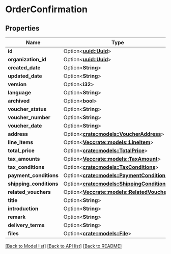 # OrderConfirmation

## Properties

Name | Type | Description | Notes
------------ | ------------- | ------------- | -------------
**id** | Option<[**uuid::Uuid**](uuid::Uuid.md)> |  | [optional]
**organization_id** | Option<[**uuid::Uuid**](uuid::Uuid.md)> |  | [optional]
**created_date** | Option<**String**> |  | [optional]
**updated_date** | Option<**String**> |  | [optional]
**version** | Option<**i32**> |  | [optional]
**language** | Option<**String**> |  | [optional]
**archived** | Option<**bool**> |  | [optional]
**voucher_status** | Option<**String**> |  | [optional]
**voucher_number** | Option<**String**> |  | [optional]
**voucher_date** | Option<**String**> |  | [optional]
**address** | Option<[**crate::models::VoucherAddress**](VoucherAddress.md)> |  | [optional]
**line_items** | Option<[**Vec<crate::models::LineItem>**](LineItem.md)> |  | [optional]
**total_price** | Option<[**crate::models::TotalPrice**](TotalPrice.md)> |  | [optional]
**tax_amounts** | Option<[**Vec<crate::models::TaxAmount>**](TaxAmount.md)> |  | [optional]
**tax_conditions** | Option<[**crate::models::TaxConditions**](TaxConditions.md)> |  | [optional]
**payment_conditions** | Option<[**crate::models::PaymentConditions**](PaymentConditions.md)> |  | [optional]
**shipping_conditions** | Option<[**crate::models::ShippingConditions**](ShippingConditions.md)> |  | [optional]
**related_vouchers** | Option<[**Vec<crate::models::RelatedVoucher>**](RelatedVoucher.md)> |  | [optional]
**title** | Option<**String**> |  | [optional]
**introduction** | Option<**String**> |  | [optional]
**remark** | Option<**String**> |  | [optional]
**delivery_terms** | Option<**String**> |  | [optional]
**files** | Option<[**crate::models::File**](File.md)> |  | [optional]

[[Back to Model list]](../README.md#documentation-for-models) [[Back to API list]](../README.md#documentation-for-api-endpoints) [[Back to README]](../README.md)


